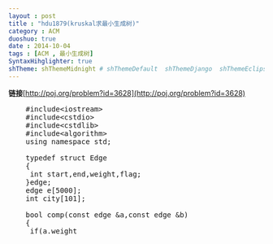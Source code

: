 ```yaml
---
layout : post
title : "hdu1879(kruskal求最小生成树)"
category : ACM
duoshuo: true
date : 2014-10-04
tags : [ACM , 最小生成树]
SyntaxHihglighter: true
shTheme: shThemeMidnight # shThemeDefault  shThemeDjango  shThemeEclipse  shThemeEmacs  shThemeFadeToGrey  shThemeMidnight  shThemeRDark
---
```


**链接**[http://poj.org/problem?id=3628](http://poj.org/problem?id=3628)

<!-- more -->

<pre class="brush: c; ">
	#include&lt;iostream&gt;
	#include&lt;cstdio&gt;
	#include&lt;cstdlib&gt;
	#include&lt;algorithm&gt;
	using namespace std;

	typedef struct Edge
	{
	 int start,end,weight,flag;
	}edge;
	edge e[5000];
	int city[101];
	
	bool comp(const edge &a,const edge &b)
	{
	 if(a.weight<b.weight)return 1;
	 return 0;
	}
	int find_set(int n)
	{
	 if(city[n]==-1)return n;
	 else return city[n]=find_set(city[n]);
	}
	bool Merge(int s1,int s2)
	{
	 int r1=find_set(s1);
	 int r2=find_set(s2);
	 if(r1==r2)return 0;
	 if(r1<r2)city[r2]=r1;
	 else city[r1]=r2;
	 return 1;
	}
	int main()
	{
	 int n;
	 while(scanf("%d",&n)!=EOF&&n)
	 {
	  int m=n*(n-1)/2;
	  int sum=0,count=0,i;
	  memset(city,-1,sizeof(city));
	  for(i=0;i<m;i++)
	  {
	   scanf("%d%d%d%d",&e[i].start,&e[i].end,&e[i].weight,&e[i].flag);
	   if(e[i].flag==1)e[i].weight=0;
	  }
	  sort(e,e+m,comp);
	  for(i=0;i<m;i++)
	  {
	   if(Merge(e[i].start,e[i].end))
	   {
	    count++;
	    sum+=e[i].weight;
	   }
	   if(count==n-1)break;
	  }
	  printf("%d\n",sum);
	 }
	 return 0;
	}
</pre>
